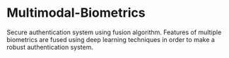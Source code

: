 # Multimodal-Biometrics
Secure authentication system using fusion algorithm. Features of multiple biometrics are fused using deep learning techniques in order to make a robust authentication system.
